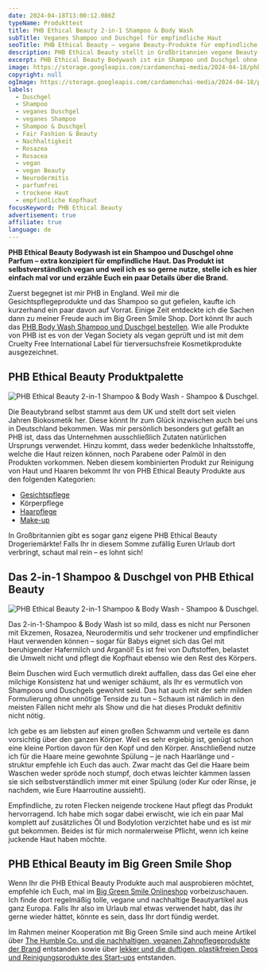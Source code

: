 ```yaml
---
date: 2024-04-18T13:00:12.086Z
typeName: Produkttest
title: PHB Ethical Beauty 2-in-1 Shampoo & Body Wash
subTitle: Veganes Shampoo und Duschgel für empfindliche Haut
seoTitle: PHB Ethical Beauty – vegane Beauty-Produkte für empfindliche Haut
description: PHB Ethical Beauty stellt in Großbritannien vegane Beauty-Produkte mit schonenden Inhaltsstoffen her. Holt Euch hier alle Infos zu Ihrer Wirkung und wo Ihr sie bekommt!
excerpt: PHB Ethical Beauty Bodywash ist ein Shampoo und Duschgel ohne Parfum. Die Brand aus Großbritannien hat es speziell für empfindliche Haut konzipiert. Das Produkt ist selbstverständlich vegan und weil ich es so gerne nutze, stelle ich Euch heute mal die Brand vor und erzähle Euch, wo ich sie entdeckt habe und was mir daran so gut gefällt.
image: https://storage.googleapis.com/cardamonchai-media/2024-04-18/phb-body-wash-soundsvegan-com-1-jpg-imagine-f8f8f8_a79280_1024_768/640.webp
copyright: null
ogImage: https://storage.googleapis.com/cardamonchai-media/2024-04-18/phb-body-wash-soundsvegan-com-og-jpg-imagine-483838_6d7574_1200_628/640.webp
labels:
  - Duschgel
  - Shampoo
  - veganes Duschgel
  - veganes Shampoo
  - Shampoo & Duschgel
  - Fair Fashion & Beauty
  - Nachhaltigkeit
  - Rosazea
  - Rosacea
  - vegan
  - vegan Beauty
  - Neurodermitis
  - parfumfrei
  - trockene Haut
  - empfindliche Kopfhaut
focusKeyword: PHB Ethical Beauty
advertisement: true
affiliate: true
language: de
---
```


**PHB Ethical Beauty Bodywash ist ein Shampoo und Duschgel ohne Parfum – extra konzipiert für empfindliche Haut. Das Produkt ist selbstverständlich vegan und weil ich es so gerne nutze, stelle ich es hier einfach mal vor und erzähle Euch ein paar Details über die Brand.**

Zuerst begegnet ist mir PHB in England. Weil mir die Gesichtspflegeprodukte und das Shampoo so gut gefielen, kaufte ich kurzerhand ein paar davon auf Vorrat. Einige Zeit entdeckte ich die Sachen dann zu meiner Freude auch im Big Green Smile Shop. Dort könnt Ihr auch das [PHB Body Wash Shampoo und Duschgel bestellen](https://tidd.ly/3JIOmGh). Wie alle Produkte von PHB ist es von der Vegan Society als vegan geprüft und ist mit dem Cruelty Free International Label für tierversuchsfreie Kosmetikprodukte ausgezeichnet.

## PHB Ethical Beauty Produktpalette

![PHB Ethical Beauty 2-in-1 Shampoo & Body Wash - Shampoo & Duschgel.](https://storage.googleapis.com/cardamonchai-media/2024-04-18/phb-body-wash-soundsvegan-com-3-jpg-imagine-483838_717877_1024_768/640.webp 'PHB Ethical Beauty 2-in-1 Shampoo & Body Wash - Shampoo & Duschgel')

Die Beautybrand selbst stammt aus dem UK und stellt dort seit vielen Jahren Biokosmetik her. Diese könnt Ihr zum Glück inzwischen auch bei uns in Deutschland bekommen. Was mir persönlich besonders gut gefällt an PHB ist, dass das Unternehmen ausschließlich Zutaten natürlichen Ursprungs verwendet. Hinzu kommt, dass weder bedenkliche Inhaltsstoffe, welche die Haut reizen können, noch Parabene oder Palmöl in den Produkten vorkommen. Neben diesem kombinierten Produkt zur Reinigung von Haut und Haaren bekommt Ihr von PHB Ethical Beauty Produkte aus den folgenden Kategorien:

- [Gesichtspflege](https://tidd.ly/4d13lIU)
- Körperpflege
- [Haarpflege](https://tidd.ly/3WL3VEU)
- [Make-up](https://tidd.ly/44Qv2Ag)

In Großbritannien gibt es sogar ganz eigene PHB Ethical Beauty Drogeriemärkte! Falls Ihr in diesem Somme zufällig Euren Urlaub dort verbringt, schaut mal rein – es lohnt sich!

## Das 2-in-1 Shampoo & Duschgel von PHB Ethical Beauty

![PHB Ethical Beauty 2-in-1 Shampoo & Body Wash - Shampoo & Duschgel.](https://storage.googleapis.com/cardamonchai-media/2024-04-18/phb-body-wash-soundsvegan-com-2-jpg-imagine-084848_79817f_1024_768/640.webp 'PHB Ethical Beauty 2-in-1 Shampoo & Body Wash - Shampoo & Duschgel')

Das 2-in-1-Shampoo & Body Wash ist so mild, dass es nicht nur Personen mit Ekzemen, Rosazea, Neurodermitis und sehr trockener und empfindlicher Haut verwenden können – sogar für Babys eignet sich das Gel mit beruhigender Hafermilch und Arganöl! Es ist frei von Duftstoffen, belastet die Umwelt nicht und pflegt die Kopfhaut ebenso wie den Rest des Körpers.

Beim Duschen wird Euch vermutlich direkt auffallen, dass das Gel eine eher milchige Konsistenz hat und weniger schäumt, als Ihr es vermutlich von Shampoos und Duschgels gewohnt seid. Das hat auch mit der sehr milden Formulierung ohne unnötige Tenside zu tun – Schaum ist nämlich in den meisten Fällen nicht mehr als Show und die hat dieses Produkt definitiv nicht nötig.

Ich gebe es am liebsten auf einen großen Schwamm und verteile es dann vorsichtig über den ganzen Körper. Weil es sehr ergiebig ist, genügt schon eine kleine Portion davon für den Kopf und den Körper. Anschließend nutze ich für die Haare meine gewohnte Spülung – je nach Haarlänge und -struktur empfehle ich Euch das auch. Zwar macht das Gel die Haare beim Waschen weder spröde noch stumpf, doch etwas leichter kämmen lassen sie sich selbstverständlich immer mit einer Spülung (oder Kur oder Rinse, je nachdem, wie Eure Haarroutine aussieht).

Empfindliche, zu roten Flecken neigende trockene Haut pflegt das Produkt hervorragend. Ich habe mich sogar dabei erwischt, wie ich ein paar Mal komplett auf zusätzliches Öl und Bodylotion verzichtet habe und es ist mir gut bekommen. Beides ist für mich normalerweise Pflicht, wenn ich keine juckende Haut haben möchte.

## PHB Ethical Beauty im Big Green Smile Shop

Wenn Ihr die PHB Ethical Beauty Produkte auch mal ausprobieren möchtet, empfehle ich Euch, mal im [Big Green Smile Onlineshop](https://tidd.ly/445BTpl) vorbeizuschauen. Ich finde dort regelmäßig tolle, vegane und nachhaltige Beautyartikel aus ganz Europa. Falls Ihr also im Urlaub mal etwas verwendet habt, das ihr gerne wieder hättet, könnte es sein, dass Ihr dort fündig werdet.

Im Rahmen meiner Kooperation mit Big Green Smile sind auch meine Artikel über [The Humble Co. und die nachhaltigen, veganen Zahnpflegeprodukte der Brand](/2024/01/the-humble-co/) entstanden sowie über [lekker und die duftigen, plastikfreien Deos und Reinigungsprodukte des Start-ups](/2024/03/lekker-vegane-deos-gesichtsreiniger/) entstanden.
